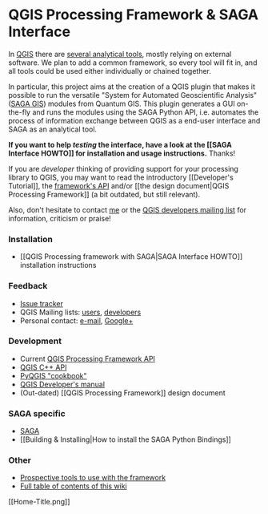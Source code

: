 # QGIS Processing Framework & SAGA Interface
In [QGIS](http://www.qgis.org/) there are [several analytical tools](http://www.qgis.org/wiki/Analytical_framework), mostly relying on external software. We plan to add a common framework, so every tool will fit in, and all tools could be used either individually or chained together.

In particular, this project aims at the creation of a QGIS plugin that makes it possible to run the versatile "System for Automated Geoscientific Analysis" ([SAGA GIS](http://www.saga-gis.org/)) modules from Quantum GIS. This plugin generates a GUI on-the-fly and runs the modules using the SAGA Python API, i.e. automates the process of information exchange between QGIS as a end-user interface and SAGA as an analytical tool.

**If you want to help _testing_ the interface, have a look at the [[SAGA Interface HOWTO]] for installation and usage instructions.** Thanks!

If you are _developer_ thinking of providing support for your processing library to QGIS, you may want to read the introductory [[Developer's Tutorial]], the [framework's API](http://polymeris.github.com/qgis/processing.html) and/or [[the design document|QGIS Processing Framework]] (a bit outdated, but still relevant).

Also, don't hesitate to contact [me](mailto:cpolymeris@gmail.com) or the [QGIS developers mailing list](http://lists.osgeo.org/mailman/listinfo/qgis-developer) for information, criticism or praise!

### Installation

  * [[QGIS Processing framework with SAGA|SAGA Interface HOWTO]] installation instructions

### Feedback

  * [Issue tracker](https://github.com/polymeris/qgis/issues)
  * QGIS Mailing lists: [users](http://lists.osgeo.org/mailman/listinfo/qgis-user), [developers](http://lists.osgeo.org/mailman/listinfo/qgis-developer)
  * Personal contact: [e-mail](mailto:cpolymeris@gmail.com), [Google+](https://plus.google.com/105255066783959366873)

### Development

  * Current [QGIS Processing Framework API](http://polymeris.github.com/qgis/processing.html)
  * [QGIS C++ API](http://qgis.org/api/)
  * [PyQGIS "cookbook"](http://www.qgis.org/pyqgis-cookbook/plugins.html)
  * [QGIS Developer's manual](http://www.qgis.org/wiki/Developers_Manual)
  * (Out-dated) [[QGIS Processing Framework]] design document

### SAGA specific
  * [SAGA](http://www.saga-gis.org/saga_api_doc/html/index.html)
  * [[Building & Installing|How to install the SAGA Python Bindings]]

### Other
  * [Prospective tools to use with the framework](http://www.qgis.org/wiki/Analytical_framework)
  * [Full table of contents of this wiki](https://github.com/polymeris/qgis/wiki/_pages)

[[Home-Title.png]]